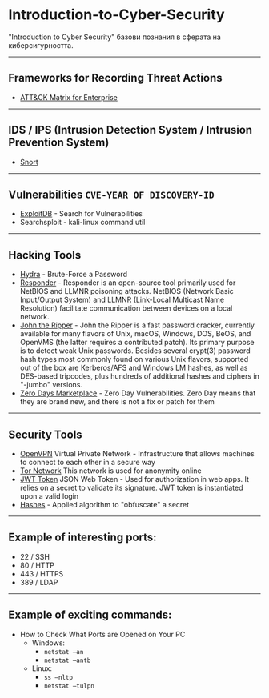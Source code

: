 # Introduction-to-Cyber-Security

"Introduction to Cyber Security" базови познания в сферата на киберсигурността. 

---------------------------------------------------------------

## Frameworks for Recording Threat Actions

- [ATT&CK Matrix for Enterprise](https://attack.mitre.org/)

---------------------------------------------------------------

## IDS / IPS (Intrusion Detection System / Intrusion Prevention System)

- [Snort](https://www.snort.org/)

---------------------------------------------------------------

## Vulnerabilities `CVE-YEAR OF DISCOVERY-ID`

- [ExploitDB](https://www.exploit-db.com/) - Search for Vulnerabilities
- Searchsploit - kali-linux command util

---------------------------------------------------------------

## Hacking Tools 

- [Hydra](https://github.com/vanhauser-thc/thc-hydra) - Brute-Force a Password
- [Responder](https://github.com/SpiderLabs/Responder) - Responder is an open-source tool primarily used for NetBIOS and LLMNR poisoning attacks. NetBIOS (Network Basic Input/Output System) and LLMNR (Link-Local Multicast Name Resolution) facilitate communication between devices on a local network.
- [John the Ripper](https://github.com/openwall/john) - John the Ripper is a fast password cracker, currently available for many flavors of Unix, macOS, Windows, DOS, BeOS, and OpenVMS (the latter requires a contributed patch). Its primary purpose is to detect weak Unix passwords. Besides several crypt(3) password hash types most commonly found on various Unix flavors, supported out of the box are Kerberos/AFS and Windows LM hashes, as well as DES-based tripcodes, plus hundreds of additional hashes and ciphers in "-jumbo" versions.
- [Zero Days Marketplace](https://0day.today/) - Zero Day Vulnerabilities. Zero Day means that they are brand new, and there
is not a fix or patch for them

---------------------------------------------------------------

## Security Tools

- [OpenVPN](https://openvpn.net/) Virtual Private Network - Infrastructure that allows machines to connect to each other in
a secure way
- [Tor Network](https://www.torproject.org/) This network is used for anonymity online
- [JWT Token](https://jwt.io/) JSON Web Token - Used for authorization in web apps. It relies on a secret to validate its signature. JWT token is instantiated upon a valid login
- [Hashes](https://hashcat.net/wiki/doku.php?id=example_hashes) - Applied algorithm to "obfuscate" a secret

---------------------------------------------------------------

## Example of interesting ports:

- 22 / SSH
- 80 / HTTP
- 443 / HTTPS
- 389 / LDAP

---------------------------------------------------------------

## Example of exciting commands:

- How to Check What Ports are Opened on Your PC
  - Windows:
    - `netstat –an`
    - `netstat –antb`
  - Linux:
    - `ss –nltp`
    - `netstat –tulpn`


